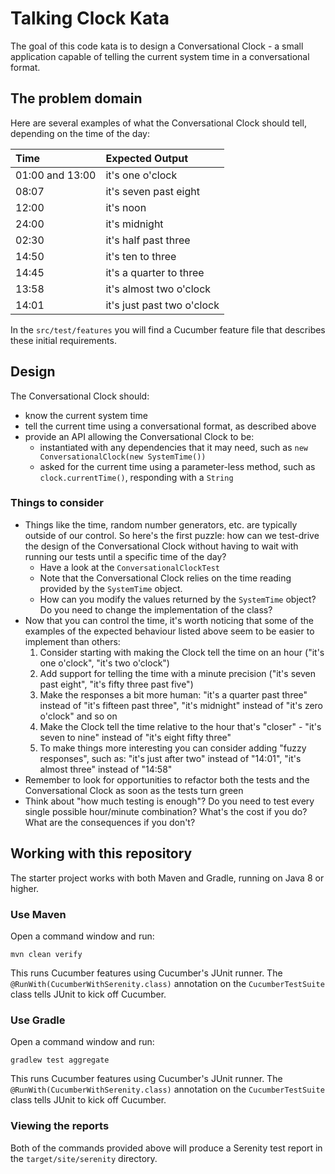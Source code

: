 # Talking Clock Kata

The goal of this code kata is to design a Conversational Clock - a small application capable of telling the current system time in a conversational format.

## The problem domain

Here are several examples of what the Conversational Clock should tell, depending on the time of the day:

| Time              | Expected Output                 |
| :---              | :---                            |
| 01:00 and 13:00   | it's one o'clock                |
| 08:07             | it's seven past eight           |
| 12:00             | it's noon                       |
| 24:00             | it's midnight                   |
| 02:30             | it's half past three            |
| 14:50             | it's ten to three               |
| 14:45             | it's a quarter to three         |
| 13:58             | it's almost two o'clock         |
| 14:01             | it's just past two o'clock     |

In the `src/test/features` you will find a Cucumber feature file that describes these initial requirements. 

## Design

The Conversational Clock should:
- know the current system time
- tell the current time using a conversational format, as described above
- provide an API allowing the Conversational Clock to be:
  - instantiated with any dependencies
    that it may need, such as `new ConversationalClock(new SystemTime())`
  - asked for the current time using a parameter-less method, such as `clock.currentTime()`,
  responding with a `String`

### Things to consider

- Things like the time, random number generators, etc. are typically outside of our control.
  So here's the first puzzle: how can we test-drive the design of the Conversational Clock
  without having to wait with running our tests until a specific time of the day?
    - Have a look at the `ConversationalClockTest`
    - Note that the Conversational Clock relies on the time reading provided by the `SystemTime` object.
    - How can you modify the values returned by the `SystemTime` object? Do you need to change the implementation
      of the class?
- Now that you can control the time, it's worth noticing that
  some of the examples of the expected behaviour listed above seem to be easier to implement than others:
    1. Consider starting with making the Clock tell the time on an hour ("it's one o'clock", "it's two o'clock")
    2. Add support for telling the time with a minute precision ("it's seven past eight", "it's fifty three past five")
    3. Make the responses a bit more human: "it's a quarter past three" instead of "it's fifteen past three",
    "it's midnight" instead of "it's zero o'clock" and so on
    4. Make the Clock tell the time relative to the hour that's "closer" -
    "it's seven to nine" instead of "it's eight fifty three"
    5. To make things more interesting you can consider adding "fuzzy responses",
    such as: "it's just after two" instead of "14:01", "it's almost three" instead of "14:58"
- Remember to look for opportunities to refactor both the tests and the Conversational Clock as soon as the tests
turn green
- Think about "how much testing is enough"? Do you need to test every single possible hour/minute combination?
What's the cost if you do? What are the consequences if you don't?


## Working with this repository

The starter project works with both Maven and Gradle, running on Java 8 or higher.

### Use Maven

Open a command window and run:

    mvn clean verify

This runs Cucumber features using Cucumber's JUnit runner. The `@RunWith(CucumberWithSerenity.class)` annotation on the `CucumberTestSuite`
class tells JUnit to kick off Cucumber.

### Use Gradle

Open a command window and run:

    gradlew test aggregate

This runs Cucumber features using Cucumber's JUnit runner. The `@RunWith(CucumberWithSerenity.class)` annotation on the `CucumberTestSuite`
class tells JUnit to kick off Cucumber.

### Viewing the reports

Both of the commands provided above will produce a Serenity test report in the `target/site/serenity` directory. 
